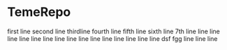 # TemeRepo
first line 
second line
thirdline
fourth line
fifth line
sixth line
7th line
line
line
line
line
line
line
line
line
line
line
line
line
line
line
line
dsf
fgg
line
line
line